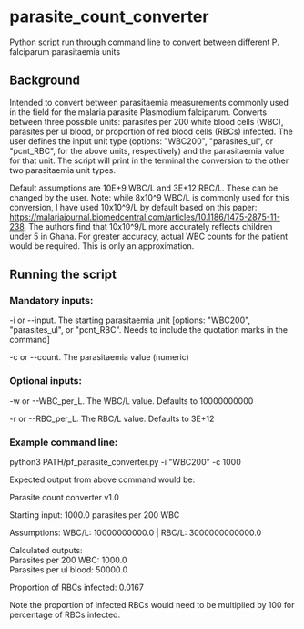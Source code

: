 # parasite_count_converter
Python script run through command line to convert between different P. falciparum parasitaemia units

## Background
Intended to convert between parasitaemia measurements commonly used in the field for the malaria parasite Plasmodium falciparum. Converts between three possible units: parasites per 200 white blood cells (WBC), parasites per ul blood, or proportion of red blood cells (RBCs) infected. The user defines the input unit type (options: "WBC200", "parasites_ul", or "pcnt_RBC", for the above units, respectively) and the parasitaemia value for that unit. The script will print in the terminal the conversion to the other two parasitaemia unit types.

Default assumptions are 10E+9 WBC/L and 3E+12 RBC/L. These can be changed by the user. Note: while 8x10^9 WBC/L is commonly used for this conversion, I have used 10x10^9/L by default based on this paper: https://malariajournal.biomedcentral.com/articles/10.1186/1475-2875-11-238. The authors find that 10x10^9/L more accurately reflects children under 5 in Ghana. For greater accuracy, actual WBC counts for the patient would be required. This is only an approximation.

## Running the script
### Mandatory inputs:
 -i or --input. The starting parasitaemia unit [options: "WBC200", "parasites_ul", or "pcnt_RBC". Needs to include the quotation marks in the command]
 
 -c or --count. The parasitaemia value (numeric)
 
### Optional inputs:
 -w or --WBC_per_L. The WBC/L value. Defaults to 10000000000
 
 -r or --RBC_per_L. The RBC/L value. Defaults to 3E+12

### Example command line:
python3 PATH/pf_parasite_converter.py -i "WBC200" -c 1000

Expected output from above command would be:

Parasite count converter v1.0

Starting input: 1000.0 parasites per 200 WBC

Assumptions: WBC/L: 10000000000.0 | RBC/L: 3000000000000.0

Calculated outputs: <br>
Parasites per 200 WBC: 1000.0 <br>
Parasites per ul blood: 50000.0

Proportion of RBCs infected: 0.0167


Note the proportion of infected RBCs would need to be multiplied by 100 for percentage of RBCs infected.
